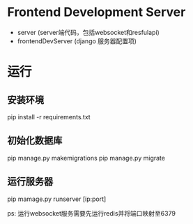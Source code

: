# Frontend Development Server
- server (server端代码，包括websocket和resfulapi)
- frontendDevServer (django 服务器配置项)

# 运行
## 安装环境
pip install -r requirements.txt
## 初始化数据库
pip manage.py makemigrations
pip manage.py migrate

## 运行服务器
pip mamage.py runserver [ip:port]

ps: 运行websocket服务需要先运行redis并将端口映射至6379
